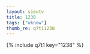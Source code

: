 ```yaml
--- 
layout: sieutv
title: 1238
tags: ["uknow"]
thumb_re: q7t11238
---
```

{% include q7t1 key="1238" %} 
